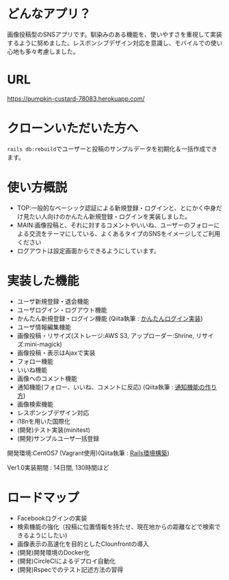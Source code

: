 # どんなアプリ？
画像投稿型のSNSアプリです。馴染みのある機能を、使いやすさを重視して実装するように努めました。レスポンシブデザイン対応を意識し、モバイルでの使い心地も多々考慮しました。

# URL
https://pumpkin-custard-78083.herokuapp.com/

# クローンいただいた方へ
`rails db:rebuild`でユーザーと投稿のサンプルデータを初期化＆一括作成できます。

# 使い方概説
- TOP:一般的なベーシック認証による新規登録・ログインと、とにかく中身だけ見たい人向けのかんたん新規登録・ログインを実装しました。
- MAIN:画像投稿と、それに対するコメントやいいね、ユーザーのフォローによる交流をテーマにしている、よくあるタイプのSNSをイメージしてご利用ください
- ログアウトは設定画面からできるようにしています。

# 実装した機能
- ユーザ新規登録・退会機能
- ユーザログイン・ログアウト機能
- かんたん新規登録・ログイン機能 (Qiita執筆 : [かんたんログイン実装](https://qiita.com/T-Hiros/items/4fe69c8efcb6a9c26ca5))
- ユーザ情報編集機能
- 画像投稿・リサイズ(ストレージ:AWS S3, アップローダー:Shrine, リサイズ:mini-magick)
- 画像投稿・表示はAjaxで実装
- フォロー機能
- いいね機能
- 画像へのコメント機能
- 通知機能(フォロー、いいね、コメントに反応) (Qiita執筆 : [通知機能の作り方](https://qiita.com/T-Hiros/items/bdb8fbcf4ce3258b2d41))
- 画像検索機能
- レスポンシブデザイン対応
- i18nを用いた国際化
- (開発)テスト実装(minitest)
- (開発)サンプルユーザ一括登録

開発環境:CentOS7 (Vagrant使用)(Qiita執筆 : [Rails環境構築](https://qiita.com/T-Hiros/items/ade733e4dff00be7a0510))

Ver1.0実装期間 : 14日間, 130時間ほど

# ロードマップ
- Facebookログインの実装
- 検索機能の強化（投稿に位置情報を持たせ、現在地からの距離などで検索できるようにしたい)
- 画像表示の高速化を目的としたClounfrontの導入
- (開発)開発環境のDocker化
- (開発)CircleCIによるデプロイ自動化
- (開発)Rspecでのテスト記述方法の習得
